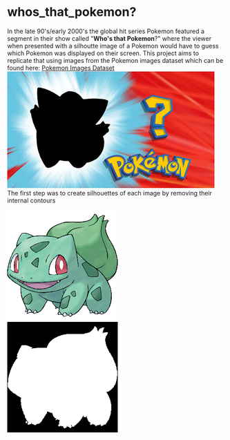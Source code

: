 # whos_that_pokemon?
In the late 90's/early 2000's the global hit series Pokemon featured a segment in their show called "**Who's that Pokemon**?" where the viewer when presented with a silhoutte image of a Pokemon would have to guess which Pokemon was displayed on their screen.
This project aims to replicate that using images from the Pokemon images dataset which can be found here:
[Pokemon Images Dataset](https://www.kaggle.com/kvpratama/pokemon-images-dataset)
![Pokemon Silhouette](https://github.com/JayJJamesJr/whos_that_pokemon/blob/main/pokemon_silhouette.jpg)
The first step was to create silhouettes of each image by removing their internal contours

![001](https://github.com/JayJJamesJr/whos_that_pokemon/blob/main/pokemon/pokemon/1.png) ![001_silhouettes](https://github.com/JayJJamesJr/whos_that_pokemon/blob/main/silhouettes/0.png)
